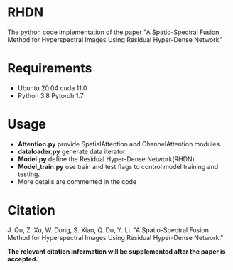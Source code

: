 # RHDN
The python code implementation of the paper "A Spatio-Spectral Fusion Method for Hyperspectral Images Using Residual Hyper-Dense Network"

# Requirements

- Ubuntu 20.04   cuda 11.0
- Python 3.8  Pytorch 1.7

# Usage

- __Attention.py__ provide SpatialAttention and ChannelAttention modules.
- __dataloader.py__ generate data iterator.
- __Model.py__ define the Residual Hyper-Dense Network(RHDN).
- __Model_train.py__ use train and test flags to control model training and testing.
- More details are commented in the code

# Citation

J. Qu, Z. Xu, W. Dong, S. Xiao, Q. Du, Y. Li. "A Spatio-Spectral Fusion Method for Hyperspectral Images Using Residual Hyper-Dense Network."  

__The relevant citation information will be supplemented after the paper is accepted.__
